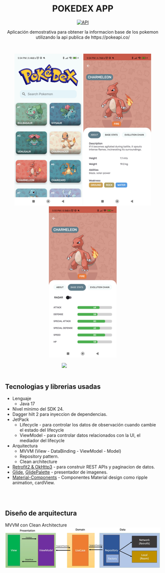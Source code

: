 <h1 align="center">POKEDEX APP</h1>

<p align="center">
  <a href="https://android-arsenal.com/api?level=23"><img alt="API" src="https://img.shields.io/badge/API-23%2B-brightgreen.svg?style=flat"/></a>
</p>

<p align="center">  
Aplicación demostrativa para obtener la informacion base de los pokemon utilizando la api publica de https://pokeapi.co/
</p>
</br>

<p align="center">
<img src="/presentation/home_prev.jpg"  width="220"/>
<img src="/presentation/about_prev.jpg"  width="220"/>
<img src="/presentation/stats_prev.jpg"  width="220"/>
</p>

<img src="/presentation/previewanimation.gif" align="right" width="320"/>


</br>
</br>

<p>
  
## Tecnologias y librerias usadas
- Lenguaje
    - Java 17
- Nivel minimo del SDK 24.
- Dagger hilt 2 para inyeccion de dependencias.
- JetPack
    - Lifecycle - para controlar los datos de observación cuando cambie el estado del lifecycle
    - ViewModel - para controlar datos relacionados con la UI, el mediador del lifecycle
- Arquitectura
    - MVVM (View - DataBinding - ViewModel - Model)
    - Repository pattern.
    - Clean architecture
- [Retrofit2 & OkHttp3](https://github.com/square/retrofit) - para construir REST APIs y paginacion de datos.
- [Glide](https://github.com/bumptech/glide), [GlidePalette](https://github.com/florent37/GlidePalette) - presentador de imagenes.
- [Material-Components](https://github.com/material-components/material-components-android) - Componentes Material design como ripple animation, cardView.
</p>

<br/>
</br>


<p>

## Diseño de arquitectura
MVVM con Clean Architecture
<img src="/presentation/arch_prev_2.png"/>

</p>



